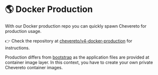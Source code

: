 # 🌎 Docker Production

With our Docker production repo you can quickly spawn Chevereto for production usage.

👉 Check the repository at [chevereto/v4-docker-production](https://github.com/chevereto/v4-docker-production) for instructions.

Production differs from [bootstrap](bootstrap.md) as the application files are provided at container image layer. In this context, you have to create your own private Chevereto container images.
